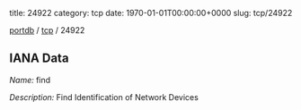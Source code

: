 title: 24922
category: tcp
date: 1970-01-01T00:00:00+0000
slug: tcp/24922

[portdb](/) / [tcp](/category/tcp.html) / 24922


## IANA Data

_Name:_ find

_Description:_ Find Identification of Network Devices

